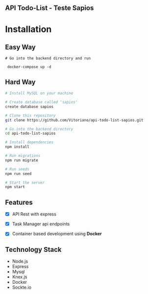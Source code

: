 ## API Todo-List - Teste Sapios

# Installation 

  ## Easy Way

    # Go into the backend directory and run

     docker-compose up -d
  
  ## Hard Way

  ```bash
# Install MySQL on your machine

# Create database called 'sapios'
create database sapios

# Clone this repository
git clone https://github.com/Vitoriano/api-todo-list-sapios.git

# Go into the backend directory
cd api-todo-list-sapios

# Install dependencies
npm install

# Run migrations
npm run migrate

# Run seeds
npm run seed

# Start the server
npm start


```

## Features

- [x] API Rest with express
- [x] Task Manager api endpoints
- [x] Container based development using **Docker**


## Technology Stack

  - Node.js
  - Express
  - Mysql
  - Knex.js
  - Docker
  - Sockte.io